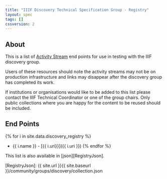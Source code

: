 ```yaml
---
title: "IIIF Discovery Technical Specification Group - Registry"
layout: spec
tags: []
cssversion: 2
---
```


## About

This is a list of [Activity Stream][ActivityStream] end points for use in testing with the IIIF discovery group.

Users of these resources should note the activity streams may not be on production infrastructure and links may disappear after the discovery group has completed its work.

If institutions or organisations would like to be added to this list please contact the IIIF Technical Coordinator or one of the group chairs. Only public collections where you are happy for the content to be reused should be included.

## End Points

{% for i in site.data.discovery_registry %}
 * {{ i.name }} - [{{ i.uri}}]({{ i.uri }})
{% endfor %}

This list is also available in [json][RegistryJson].

[ActivityStream]: https://www.w3.org/TR/activitystreams-core/
[RegistryJson]: {{ site.url }}{{ site.baseurl }}/community/groups/discovery/collection.json
